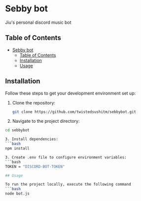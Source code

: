 # Sebby bot

Jiu's personal discord music bot

## Table of Contents

- [Sebby bot](#sebby-bot)
  - [Table of Contents](#table-of-contents)
  - [Installation](#installation)
  - [Usage](#usage)
  
## Installation

Follow these steps to get your development environment set up:

1. Clone the repository:
   ```bash
   git clone https://github.com/twistedsushitm/sebbybot.git

2.	Navigate to the project directory:
   ```bash
   cd sebbybot

3. Install dependencies:
   ```bash
   npm install

3. Create .env file to configure environment variables:
   ```bash
   TOKEN = "DISCORD-BOT-TOKEN"

## Usage

To run the project locally, execute the following command
   ```bash
   node bot.js

